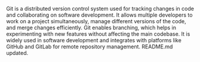 Git is a distributed version control system used for tracking changes in code and collaborating on software development. It allows multiple developers to work on a project simultaneously, manage different versions of the code, and merge changes efficiently. Git enables branching, which helps in experimenting with new features without affecting the main codebase. It is widely used in software development and integrates with platforms like GitHub and GitLab for remote repository management.
README.md updated.







